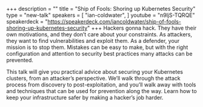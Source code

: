+++
description = ""
title = "Ship of Fools: Shoring up Kubernetes Security"
type = "new-talk"
speakers = [
        "ian-coldwater",
]
youtube = "n9ljS-TQRQE"
speakerdeck = "https://speakerdeck.com/iancoldwater/ship-of-fools-shoring-up-kubernetes-security"
+++
Hackers gonna hack. They have their own motivations, and they don’t care about your constraints. As attackers, they want to find vulnerabilities and exploit them. As a defender, your mission is to stop them. Mistakes can be easy to make, but with the right configuration and attention to security best practices many attacks can be prevented.

This talk will give you practical advice about securing your Kubernetes clusters, from an attacker’s perspective. We’ll walk through the attack process from discovery to post-exploitation, and you’ll walk away with tools and techniques that can be used for prevention along the way. Learn how to keep your infrastructure safer by making a hacker’s job harder.